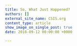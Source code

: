 ```yaml
---
title: So, What Just Happened?
authors: []
external_site_name: CSIS.org
content_type: article
show_image_on_single_post: true
date: 2018-09-12 00:00:00 +0000

---
```

